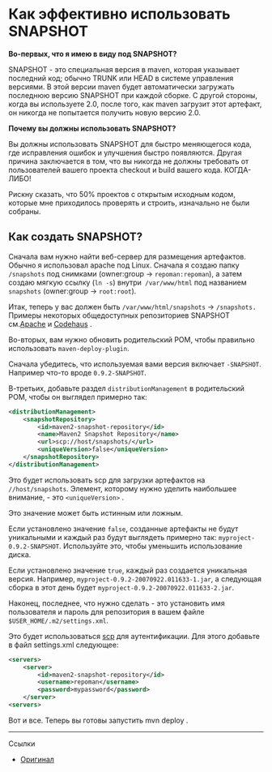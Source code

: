 Как эффективно использовать SNAPSHOT
====================================

**Во-первых, что я имею в виду под SNAPSHOT?**
 
SNAPSHOT - это специальная версия в maven, которая указывает последний код; 
обычно TRUNK или HEAD в системе управления версиями. 
В этой версии maven будет автоматически загружать последнюю версию SNAPSHOT при каждой сборке. 
С другой стороны, когда вы используете 2.0, после того, как maven загрузит этот артефакт, 
он никогда не попытается получить новую версию 2.0.

**Почему вы должны использовать SNAPSHOT?**
 
Вы должны использовать SNAPSHOT для быстро меняющегося кода, 
где исправления ошибок и улучшения быстро появляются. 
Другая причина заключается в том, что вы никогда не должны требовать 
от пользователей вашего проекта checkout и build вашего кода. 
КОГДА-ЛИБО! 

Рискну сказать, что 50% проектов с открытым исходным кодом, 
которые мне приходилось проверять и строить, изначально не были собраны.

Как создать SNAPSHOT?
---------------------

Сначала вам нужно найти веб-сервер для размещения артефактов. 
Обычно я использовал apache под Linux. 
Сначала я создаю папку `/snapshots` под снимками (owner:group -> `repoman:repoman`), 
а затем создаю мягкую ссылку (`ln -s`) внутри` /var/www/html` под названием `snapshots` 
(owner:group -> `root:root`). 

Итак, теперь у вас должен быть `/var/www/html/snapshots` -> `/snapshots.` 
Примеры некоторых общедоступных репозиториев SNAPSHOT 
см.[Apache](http://people.apache.org/repo/m2-snapshot-repository/) и 
[Codehaus](http://snapshots.repository.codehaus.org/) .

Во-вторых, вам нужно обновить родительский POM, 
чтобы правильно использовать `maven-deploy-plugin`. 

Сначала убедитесь, что используемая вами версия включает `-SNAPSHOT`. 
Например что-то вроде `0.9.2-SNAPSHOT`.

В-третьих, добавьте раздел `distributionManagement` в родительский POM, 
чтобы он выглядел примерно так:

```xml
<distributionManagement>
    <snapshotRepository>
        <id>maven2-snapshot-repository</id>
        <name>Maven2 Snapshot Repository</name>
        <url>scp://host/snapshots/</url>
        <uniqueVersion>false</uniqueVersion>
    </snapshotRepository>
</distributionManagement>
```

Это будет использовать scp для загрузки артефактов на `//host/snapshots`. 
Элемент, которому нужно уделить наибольшее внимание, - это `<uniqueVersion>` . 

Это значение может быть истинным или ложным.
 
Если установлено значение `false`, 
созданные артефакты не будут уникальными и каждый раз будут выглядеть 
примерно так: `myproject-0.9.2-SNAPSHOT`. 
Используйте это, чтобы уменьшить использование диска. 

Если установлено значение `true`, каждый раз создается уникальная версия. 
Например, `myproject-0.9.2-20070922.011633-1.jar`, 
а следующая сборка в этот день будет `myproject-0.9.2-20070922.011633-2.jar`.

Наконец, последнее, что нужно сделать - это установить имя пользователя и пароль 
для репозитория в вашем файле `$USER_HOME/.m2/settings.xml`. 

Это будет использоваться [scp](https://losst.ru/kopirovanie-fajlov-scp) для аутентификации. 
Для этого добавьте в файл settings.xml следующее:

```xml
<servers>
    <server>
        <id>maven2-snapshot-repository</id>
        <username>repoman</username>
        <password>mypassword</password>
    </server>
<servers>
```

Вот и все. Теперь вы готовы запустить mvn deploy .

--------------

Ссылки
* [Оригинал](https://jlorenzen.blogspot.com/2007/09/how-to-effectively-use-snapshot.html)